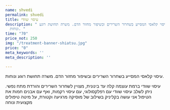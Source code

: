 ```yaml
---
name: shvedi
permalink: shvedi
title: עיסוי שוודי
description: " עיסוי קלאסי המסייע בשחרור השרירים ובשיפור מחזור הדם. משרה תחושת רוגע
  ונוחות. "
time: "70"
price_not: 250
img: "/treatment-banner-shiatsu.jpg"
price: "0"
meta_keywords: ''
meta_description: ''

---
```

עיסוי קלאסי המסייע בשחרור השרירים ובשיפור מחזור הדם. משרה תחושת רוגע ונוחות.

עיסוי שוודי ברמת עוצמה קלה עד בינונית, מצויין לשחרור השרירים והורדת מתח נפשי. 
ניתן לשלב עיסוי שוודי עם רפלקסולוגי, עם עיסוי רקמות, ואף עם אבנים חמות
את הטיפול אני עושה בקליניק בשילוב של מוסיקה מרגיעה וקטורת, על מיטה טיפולים מקצועית ונוחה